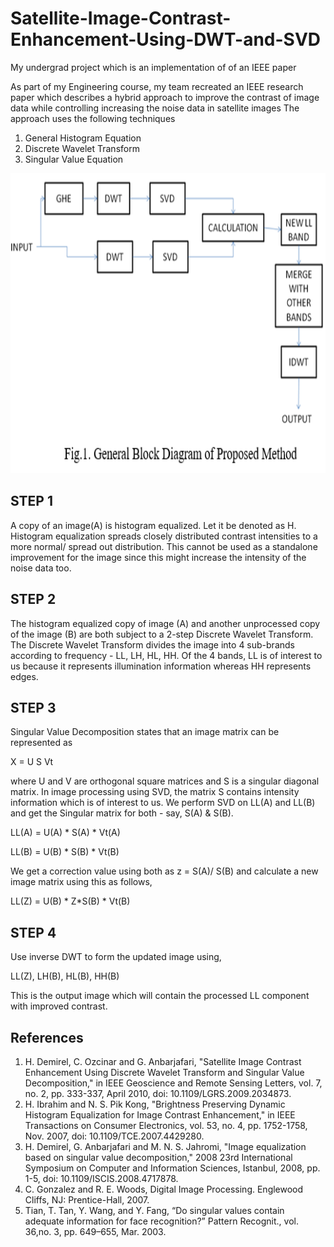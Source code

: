 # Satellite-Image-Contrast-Enhancement-Using-DWT-and-SVD
My undergrad project which is an implementation of of an IEEE paper

As part of my Engineering course, my team recreated an IEEE research paper which describes a hybrid approach to improve the contrast of image data while controlling increasing the noise data in  satellite images
 The approach uses the following techniques
1. General Histogram Equation
2. Discrete Wavelet Transform
3. Singular Value Equation


<img src="/Images%20for%20readme%20file/EmbeddedImage.png" width="1000" height="480"/>



## STEP 1
A copy of an image(A) is histogram equalized. Let it be denoted as H. 
Histogram equalization spreads closely distributed contrast intensities to a more normal/ spread out    distribution.
This cannot be used as a standalone improvement for the image since this might increase the intensity of the noise data too.


## STEP 2
The histogram equalized copy of image (A) and another unprocessed copy of the image (B) are both subject to a 2-step Discrete Wavelet Transform.
The Discrete Wavelet Transform divides the image into 4 sub-brands according to frequency - LL, LH, HL, HH. 
Of the 4 bands, LL is of interest to us because it represents illumination information whereas HH represents edges.


## STEP 3
Singular Value Decomposition states that an image matrix can be represented as 

X  =  U S Vt

where U and V are orthogonal square matrices and S is a singular diagonal matrix. In image processing using SVD, the matrix S contains intensity information which is of interest to us.
We perform SVD on LL(A) and LL(B) and get the Singular matrix for both - say, S(A) & S(B). 

LL(A) = U(A) * S(A) * Vt(A)

LL(B) = U(B) * S(B) * Vt(B)

We get a correction value using both as z = S(A)/ S(B) and calculate a new image matrix using this as follows,

LL(Z) = U(B) * Z*S(B) * Vt(B)

## STEP 4
Use inverse DWT to form the updated image using,

LL(Z), LH(B), HL(B), HH(B)

This is the output image which will contain the processed LL component with improved contrast.

## References
1. H. Demirel, C. Ozcinar and G. Anbarjafari, "Satellite Image Contrast Enhancement Using Discrete Wavelet Transform and Singular Value Decomposition," in IEEE Geoscience and Remote Sensing Letters, vol. 7, no. 2, pp. 333-337, April 2010, doi: 10.1109/LGRS.2009.2034873.
2. H. Ibrahim and N. S. Pik Kong, "Brightness Preserving Dynamic Histogram Equalization for Image Contrast Enhancement," in IEEE Transactions on Consumer Electronics, vol. 53, no. 4, pp. 1752-1758, Nov. 2007, doi: 10.1109/TCE.2007.4429280.
3. H. Demirel, G. Anbarjafari and M. N. S. Jahromi, "Image equalization based on singular value decomposition," 2008 23rd International Symposium on Computer and Information Sciences, Istanbul, 2008, pp. 1-5, doi: 10.1109/ISCIS.2008.4717878.
4.  C. Gonzalez and R. E. Woods, Digital Image Processing. Englewood Cliffs, NJ: Prentice-Hall, 2007.
5. Tian, T. Tan, Y. Wang, and Y. Fang, “Do singular values contain adequate information for face recognition?” Pattern Recognit., vol. 36,no. 3, pp. 649–655, Mar. 2003.


